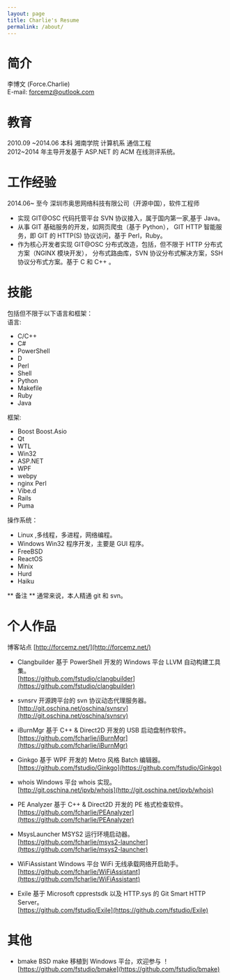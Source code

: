 ```yaml
---
layout: page
title: Charlie's Resume
permalink: /about/
---
```



# 简介       
李博文 (Force.Charlie)  
E-mail: forcemz@outlook.com


# 教育  
2010.09 ~2014.06 本科 湘南学院 计算机系 通信工程  
2012~2014 年主导开发基于 ASP.NET 的 ACM 在线测评系统。

# 工作经验     
2014.06~ 至今 深圳市奥思网络科技有限公司（开源中国），软件工程师       
- 实现 GIT@OSC 代码托管平台 SVN 协议接入，属于国内第一家,基于 Java。        
- 从事 GIT 基础服务的开发，如网页爬虫（基于 Python）， GIT HTTP 智能服务，即 GIT 的 HTTP(S) 协议访问，基于 Perl，Ruby。    
- 作为核心开发者实现 GIT@OSC 分布式改造，包括，但不限于 HTTP 分布式方案（NGINX 模块开发），
分布式路由库，SVN 协议分布式解决方案，SSH 协议分布式方案。基于 C 和 C++ 。   

# 技能     
包括但不限于以下语言和框架：  
语言:        
- C/C++     
- C#   
- PowerShell     
- D     
- Perl
- Shell     
- Python   
- Makefile   
- Ruby       
- Java      

框架:     
- Boost Boost.Asio   
- Qt  
- WTL   
- Win32  
- ASP.NET   
- WPF      
- webpy   
- nginx Perl   
- Vibe.d   
- Rails  
- Puma  

操作系统：   
- Linux ,多线程，多进程，网络编程。   
- Windows Win32 程序开发，主要是 GUI 程序。  
- FreeBSD   
- ReactOS  
- Minix  
- Hurd  
- Haiku  


** 备注 ** 通常来说，本人精通 git 和 svn。  


# 个人作品    
博客站点 [http://forcemz.net/](http://forcemz.net/)         

- Clangbuilder 基于 PowerShell 开发的 Windows 平台 LLVM 自动构建工具集。  
   [https://github.com/fstudio/clangbuilder](https://github.com/fstudio/clangbuilder)      

- svnsrv 开源跨平台的 svn 协议动态代理服务器。  
   [http://git.oschina.net/oschina/svnsrv](http://git.oschina.net/oschina/svnsrv)     
   
- iBurnMgr 基于 C++ & Direct2D 开发的 USB 启动盘制作软件。  
   [https://github.com/fcharlie/iBurnMgr](https://github.com/fcharlie/iBurnMgr)      
   
- Ginkgo 基于 WPF 开发的 Metro 风格 Batch 编辑器。  
   [https://github.com/fstudio/Ginkgo](https://github.com/fstudio/Ginkgo)      
   
- whois Windows 平台 whois 实现。   
   [http://git.oschina.net/ipvb/whois](http://git.oschina.net/ipvb/whois)    
   
- PE Analyzer 基于 C++ & Direct2D 开发的 PE 格式检查软件。  
   [https://github.com/fcharlie/PEAnalyzer](https://github.com/fcharlie/PEAnalyzer)        
    
- MsysLauncher MSYS2 运行环境启动器。  
   [https://github.com/fcharlie/msys2-launcher](https://github.com/fcharlie/msys2-launcher)     
   
- WiFiAssistant Windows 平台 WiFi 无线承载网络开启助手。  
   [https://github.com/fcharlie/WiFiAssistant](https://github.com/fcharlie/WiFiAssistant)     
   
- Exile 基于 Microsoft cpprestsdk 以及 HTTP.sys 的 Git Smart HTTP Server。   
   [https://github.com/fstudio/Exile](https://github.com/fstudio/Exile)     

# 其他
- bmake BSD make 移植到 Windows 平台，欢迎参与 ！ [https://github.com/fstudio/bmake](https://github.com/fstudio/bmake)   
